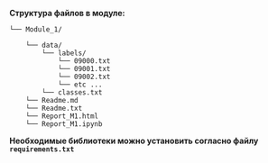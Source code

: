 **Структура файлов в модуле:**

    └── Module_1/    

        └── data/       
            └── labels/ 
                └── 09000.txt
                └── 09001.txt
                └── 09002.txt
                └── etc ...
            └── classes.txt
        └── Readme.md 
        └── Readme.txt 
        └── Report_M1.html 
        └── Report_M1.ipynb 

**Необходимые библиотеки можно установить согласно файлу `requirements.txt`**
